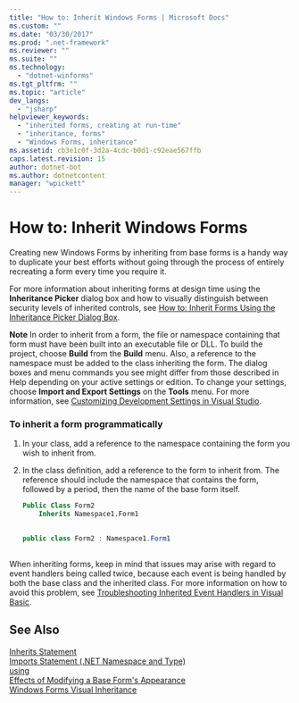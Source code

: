 ```yaml
---
title: "How to: Inherit Windows Forms | Microsoft Docs"
ms.custom: ""
ms.date: "03/30/2017"
ms.prod: ".net-framework"
ms.reviewer: ""
ms.suite: ""
ms.technology: 
  - "dotnet-winforms"
ms.tgt_pltfrm: ""
ms.topic: "article"
dev_langs: 
  - "jsharp"
helpviewer_keywords: 
  - "inherited forms, creating at run-time"
  - "inheritance, forms"
  - "Windows Forms, inheritance"
ms.assetid: cb3e1c0f-3d2a-4cdc-b0d1-c92eae567ffb
caps.latest.revision: 15
author: dotnet-bot
ms.author: dotnetcontent
manager: "wpickett"
---
```

# How to: Inherit Windows Forms
Creating new Windows Forms by inheriting from base forms is a handy way to duplicate your best efforts without going through the process of entirely recreating a form every time you require it.  
  
 For more information about inheriting forms at design time using the **Inheritance Picker** dialog box and how to visually distinguish between security levels of inherited controls, see [How to: Inherit Forms Using the Inheritance Picker Dialog Box](../../../../docs/framework/winforms/advanced/how-to-inherit-forms-using-the-inheritance-picker-dialog-box.md).  
  
 **Note** In order to inherit from a form, the file or namespace containing that form must have been built into an executable file or DLL. To build the project, choose **Build** from the **Build** menu. Also, a reference to the namespace must be added to the class inheriting the form. The dialog boxes and menu commands you see might differ from those described in Help depending on your active settings or edition. To change your settings, choose **Import and Export Settings** on the **Tools** menu. For more information, see [Customizing Development Settings in Visual Studio](http://msdn.microsoft.com/en-us/22c4debb-4e31-47a8-8f19-16f328d7dcd3).  
  
### To inherit a form programmatically  
  
1.  In your class, add a reference to the namespace containing the form you wish to inherit from.  
  
2.  In the class definition, add a reference to the form to inherit from. The reference should include the namespace that contains the form, followed by a period, then the name of the base form itself.  
  
    ```vb  
    Public Class Form2  
        Inherits Namespace1.Form1  
  
    ```  
  
    ```csharp  
    public class Form2 : Namespace1.Form1  
  
    ```  
  
 When inheriting forms, keep in mind that issues may arise with regard to event handlers being called twice, because each event is being handled by both the base class and the inherited class. For more information on how to avoid this problem, see [Troubleshooting Inherited Event Handlers in Visual Basic](~/docs/visual-basic/programming-guide/language-features/events/troubleshooting-inherited-event-handlers.md).  
  
## See Also  
 [Inherits Statement](~/docs/visual-basic/language-reference/statements/inherits-statement.md)   
 [Imports Statement (.NET Namespace and Type)](~/docs/visual-basic/language-reference/statements/imports-statement-net-namespace-and-type.md)   
 [using](~/docs/csharp/language-reference/keywords/using.md)   
 [Effects of Modifying a Base Form's Appearance](../../../../docs/framework/winforms/advanced/effects-of-modifying-base-form-appearance.md)   
 [Windows Forms Visual Inheritance](../../../../docs/framework/winforms/advanced/windows-forms-visual-inheritance.md)